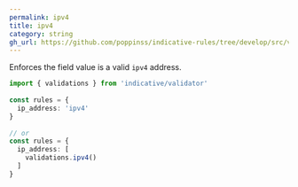 ```yaml
---
permalink: ipv4
title: ipv4
category: string
gh_url: https://github.com/poppinss/indicative-rules/tree/develop/src/validations/string/ipv4.ts
---
```


Enforces the field value is a valid `ipv4` address.
 
```ts
import { validations } from 'indicative/validator'
 
const rules = {
  ip_address: 'ipv4'
}
 
// or
const rules = {
  ip_address: [
    validations.ipv4()
  ]
}
```